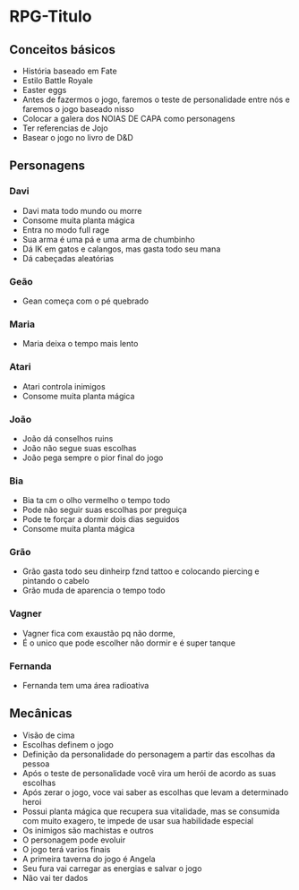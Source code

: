 # RPG-Titulo

## Conceitos básicos

* História baseado em Fate
* Estilo Battle Royale
* Easter eggs
* Antes de fazermos o jogo, faremos o teste de personalidade entre nós e faremos o jogo baseado nisso
* Colocar a galera dos NOIAS DE CAPA como personagens
* Ter referencias de Jojo
* Basear o jogo no livro de D&D

## Personagens

### Davi
* Davi mata todo mundo ou morre
* Consome muita planta mágica
* Entra no modo full rage
* Sua arma é uma pá e uma arma de chumbinho
* Dá IK em gatos e calangos, mas gasta todo seu mana
* Dá cabeçadas aleatórias

### Geão
* Gean começa com o pé quebrado

### Maria
* Maria deixa o tempo mais lento

### Atari
* Atari controla inimigos
* Consome muita planta mágica

### João
* João dá conselhos ruins
* João não segue suas escolhas
* João pega sempre o pior final do jogo

### Bia
* Bia ta cm o olho vermelho o tempo todo
* Pode não seguir suas escolhas por preguiça
* Pode te forçar a dormir dois dias seguidos
* Consome muita planta mágica

### Grão
* Grão gasta todo seu dinheirp fznd tattoo e colocando piercing e pintando o cabelo
* Grão muda de aparencia o tempo todo

### Vagner
* Vagner fica com exaustão pq não dorme,
* É o unico que pode escolher não dormir e é super tanque

### Fernanda 
* Fernanda tem uma área radioativa

## Mecânicas

* Visão de cima
* Escolhas definem o jogo
* Definição da personalidade do personagem a partir das escolhas da pessoa
* Após o teste de personalidade você vira um herói de acordo as suas escolhas
* Após zerar o jogo, voce vai saber as escolhas que levam a determinado heroi
* Possui planta mágica que recupera sua vitalidade, mas se consumida com muito exagero, te impede de usar sua habilidade especial
* Os inimigos são machistas e outros
* O personagem pode evoluir
* O jogo terá varios finais
* A primeira taverna do jogo é Angela
* Seu fura vai carregar as energias e salvar o jogo
* Não vai ter dados
